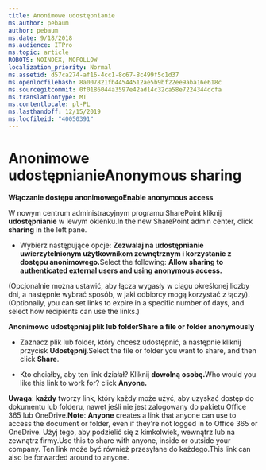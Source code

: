 ```yaml
---
title: Anonimowe udostępnianie
ms.author: pebaum
author: pebaum
ms.date: 9/18/2018
ms.audience: ITPro
ms.topic: article
ROBOTS: NOINDEX, NOFOLLOW
localization_priority: Normal
ms.assetid: d57ca274-af16-4cc1-8c67-8c499f5c1d37
ms.openlocfilehash: 8a007821fb44544512ae5b9bf22ee9aba16e618c
ms.sourcegitcommit: 0f0186044a3597e42ad14c32ca58e7224344dcfa
ms.translationtype: MT
ms.contentlocale: pl-PL
ms.lasthandoff: 12/15/2019
ms.locfileid: "40050391"
---
```

# <a name="anonymous-sharing"></a><span data-ttu-id="6975c-102">Anonimowe udostępnianie</span><span class="sxs-lookup"><span data-stu-id="6975c-102">Anonymous sharing</span></span>

 <span data-ttu-id="6975c-103">**Włączanie dostępu anonimowego**</span><span class="sxs-lookup"><span data-stu-id="6975c-103">**Enable anonymous access**</span></span>
  
<span data-ttu-id="6975c-104">W nowym centrum administracyjnym programu SharePoint kliknij **udostępnianie** w lewym okienku.</span><span class="sxs-lookup"><span data-stu-id="6975c-104">In the new SharePoint admin center, click **sharing** in the left pane.</span></span> 
  
- <span data-ttu-id="6975c-105">Wybierz następujące opcje: **Zezwalaj na udostępnianie uwierzytelnionym użytkownikom zewnętrznym i korzystanie z dostępu anonimowego.**</span><span class="sxs-lookup"><span data-stu-id="6975c-105">Select the following: **Allow sharing to authenticated external users and using anonymous access.**</span></span>
  
<span data-ttu-id="6975c-106">(Opcjonalnie można ustawić, aby łącza wygasły w ciągu określonej liczby dni, a następnie wybrać sposób, w jaki odbiorcy mogą korzystać z łączy).</span><span class="sxs-lookup"><span data-stu-id="6975c-106">(Optionally, you can set links to expire in a specific number of days, and select how recipients can use the links.)</span></span>
    
 <span data-ttu-id="6975c-107">**Anonimowo udostępniaj plik lub folder**</span><span class="sxs-lookup"><span data-stu-id="6975c-107">**Share a file or folder anonymously**</span></span>
  
- <span data-ttu-id="6975c-108">Zaznacz plik lub folder, który chcesz udostępnić, a następnie kliknij przycisk **Udostępnij**.</span><span class="sxs-lookup"><span data-stu-id="6975c-108">Select the file or folder you want to share, and then click **Share**.</span></span> 
    
- <span data-ttu-id="6975c-109">Kto chciałby, aby ten link działał? Kliknij **dowolną osobę.**</span><span class="sxs-lookup"><span data-stu-id="6975c-109">Who would you like this link to work for? click **Anyone.**</span></span>
  
 <span data-ttu-id="6975c-110">**Uwaga**: **każdy** tworzy link, który każdy może użyć, aby uzyskać dostęp do dokumentu lub folderu, nawet jeśli nie jest zalogowany do pakietu Office 365 lub OneDrive.</span><span class="sxs-lookup"><span data-stu-id="6975c-110">**Note**: **Anyone** creates a link that anyone can use to access the document or folder, even if they're not logged in to Office 365 or OneDrive.</span></span> <span data-ttu-id="6975c-111">Użyj tego, aby podzielić się z kimkolwiek, wewnątrz lub na zewnątrz firmy.</span><span class="sxs-lookup"><span data-stu-id="6975c-111">Use this to share with anyone, inside or outside your company.</span></span> <span data-ttu-id="6975c-112">Ten link może być również przesyłane do każdego.</span><span class="sxs-lookup"><span data-stu-id="6975c-112">This link can also be forwarded around to anyone.</span></span> 
    

